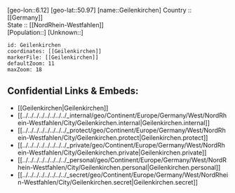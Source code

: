 ﻿---
location: [50.97,6.12] 
mapzoom: [7,12] 
mapmarker: city 
type: City
tags:
- geo/City


SpocWebEntityId: 30391
isDeleted: false
confidential: public

---
[geo-lon::6.12] 
[geo-lat::50.97] 
[name::Geilenkirchen] 
Country :: [[Germany]]  
State :: [[NordRhein-Westfahlen]]  
[Population::] 
[Unknown::] 


```leaflet
id: Geilenkirchen
coordinates: [[Geilenkirchen]] 
markerFile: [[Geilenkirchen]] 
defaultZoom: 11 
maxZoom: 18
```


## Confidential Links & Embeds: 
- [[Geilenkirchen|Geilenkirchen]]  
- [[../../../../../../../../_internal/geo/Continent/Europe/Germany/West/NordRhein-Westfahlen/City/Geilenkirchen.internal|Geilenkirchen.internal]] 
- [[../../../../../../../../_protect/geo/Continent/Europe/Germany/West/NordRhein-Westfahlen/City/Geilenkirchen.protect|Geilenkirchen.protect]] 
- [[../../../../../../../../_private/geo/Continent/Europe/Germany/West/NordRhein-Westfahlen/City/Geilenkirchen.private|Geilenkirchen.private]] 
- [[../../../../../../../../_personal/geo/Continent/Europe/Germany/West/NordRhein-Westfahlen/City/Geilenkirchen.personal|Geilenkirchen.personal]] 
- [[../../../../../../../../_secret/geo/Continent/Europe/Germany/West/NordRhein-Westfahlen/City/Geilenkirchen.secret|Geilenkirchen.secret]] 
